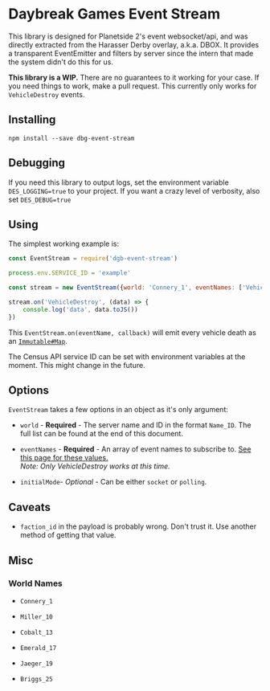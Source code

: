 # Daybreak Games Event Stream

This library is designed for Planetside 2's event websocket/api, and was directly extracted from the Harasser Derby overlay, a.k.a. DBOX. It provides a transparent EventEmitter and filters by server since the intern that made the system didn't do this for us.

**This library is a WIP.** There are no guarantees to it working for your case. If you need things to work, make a pull request. This currently only works for `VehicleDestroy` events.

## Installing

```
npm install --save dbg-event-stream
```

## Debugging

If you need this library to output logs, set the environment variable `DES_LOGGING=true` to your project. If you want a crazy level of verbosity, also set `DES_DEBUG=true`

## Using

The simplest working example is:

```js
const EventStream = require('dgb-event-stream')

process.env.SERVICE_ID = 'example'

const stream = new EventStream({world: 'Connery_1', eventNames: ['VehicleDestroy']})

stream.on('VehicleDestroy', (data) => {
	console.log('data', data.toJS())
})
```

This `EventStream.on(eventName, callback)` will emit every vehicle death as an [`Immutable#Map`](https://facebook.github.io/immutable-js/docs/#/Map).

The Census API service ID can be set with environment variables at the moment. This might change in the future.

## Options

`EventStream` takes a few options in an object as it's only argument:

- `world` - **Required** - The server name and ID in the format `Name_ID`. The full list can be found at the end of this document.

- `eventNames` - **Required** - An array of event names to subscribe to. [See this page for these values.](http://census.daybreakgames.com/#what-is-websocket)  
  *Note: Only VehicleDestroy works at this time.*

- `initialMode`- *Optional* - Can be either `socket` or `polling`. 

## Caveats

- `faction_id` in the payload is probably wrong. Don't trust it. Use another method of getting that value.

## Misc

### World Names

- `Connery_1`

- `Miller_10`

- `Cobalt_13`

- `Emerald_17`

- `Jaeger_19`

- `Briggs_25`

